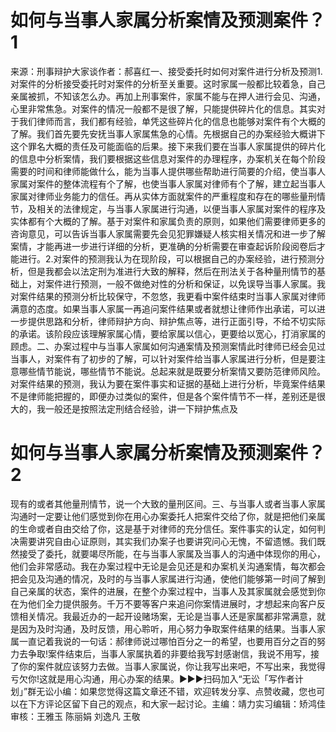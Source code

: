 # 如何与当事人家属分析案情及预测案件？1

来源：刑事辩护大家谈作者：郝喜红一、接受委托时如何对案件进行分析及预测1.对案件的分析接受委托时对案件的分析至关重要。这时家属一般都比较着急，自己亲属被抓，不知该怎么办。再加上刑事案件，家属不能与在押人进行会见、沟通，心里非常焦急。对案件的情况一般都不是很了解，只能提供碎片化的信息。其实对于我们律师而言，我们都有经验，单凭这些碎片化的信息也能够对案件有个大概的了解。我们首先要先安抚当事人家属焦急的心情。先根据自己的办案经验大概讲下这个罪名大概的责任及可能面临的后果。接下来我们要在当事人家属提供的碎片化的信息中分析案情，我们要根据这些信息对案件的办理程序，办案机关在每个阶段需要的时间和律师能做什么，能为当事人提供哪些帮助进行简要的介绍，使当事人家属对案件的整体流程有个了解，也使当事人家属对律师有个了解，建立起当事人家属对律师业务能力的信任。再从实体方面就案件的严重程度和存在的哪些量刑情节，及相关的法律规定，与当事人家属进行沟通，以便当事人家属对案件的程序及实体都有个大概的了解。基于对案件和家属负责的原则，如果他们需要律师更多的咨询意见，可以告诉当事人家属需要先会见犯罪嫌疑人核实相关情况和进一步了解案情，才能再进一步进行详细的分析，更准确的分析需要在审查起诉阶段阅卷后才能进行。2.对案件的预测我认为在现阶段，可以根据自己的办案经验，进行预测分析，但是我都会以法定刑为准进行大致的解释，然后在刑法关于各种量刑情节的基础上，对案件进行预测，一般不做绝对性的分析和保证，以免误导当事人家属。我对案件结果的预测分析比较保守，不忽悠，我更看中案件结束时当事人家属对律师满意的态度。如果当事人家属一再追问案件结果或者就想让律师作出承诺，可以进一步提供思路和分析，律师辩护方向、辩护焦点等，进行正面引导，不给不切实际的承诺。该阶段应该理解家属心情，要给家属以信心，更要给以宽心，打消家属的顾虑。二、办案过程中与当事人家属如何沟通案情及预测案情此时律师已经会见过当事人，对案件有了初步的了解，可以针对案件给当事人家属进行分析，但是要注意哪些情节能说，哪些情节不能说。总起来就是既要分析案情又要防范律师风险。对案件结果的预测，我认为要在案件事实和证据的基础上进行分析，毕竟案件结果不是律师能把握的，即便办过类似的案件，但是各个案件情节不一样，差别还是很大的，我一般还是按照法定刑结合经验，讲一下辩护焦点及

# 如何与当事人家属分析案情及预测案件？2

现有的或者其他量刑情节，说一个大致的量刑区间。三、与当事人或者当事人家属沟通时一定要让他们感觉到你在用心办案委托人把案件交给了你，就是把他们亲属的生命或者自由交给了你，这是基于对律师的充分信任。案件事实的认定，如何判决需要讲究自由心证原则，其实我们办案子也要讲究问心无愧，不留遗憾。我们既然接受了委托，就要竭尽所能，在与当事人家属及当事人的沟通中体现你的用心，他们会非常感动。我在办案过程中无论是会见还是和办案机关沟通案情，每次都会把会见及沟通的情况，及时的与当事人家属进行沟通，使他们能够第一时间了解到自己亲属的状态，案件的进展，在整个办案过程中，当事人及其家属就会感觉到你在为他们全力提供服务。千万不要等客户来追问你案情进展时，才想起来向客户反馈相关情况。我最近办的一起开设赌场案，无论是当事人还是家属都非常满意，就是因为及时沟通，及时反馈，用心聆听，用心努力争取案件结果的结果。当事人家属一直记着我说的一句话：郝律师说过哪怕百分之一的希望，也要用百分之百的努力去争取!案件结束后，当事人家属执着的非要给我写封感谢信，我说不用写，接了你的案件就应该努力去做。当事人家属说，你让我写出来吧，不写出来，我觉得亏欠你!这就是用心沟通，用心办案的结果。►►►扫码加入“无讼「写作者计划」”群无讼小编：如果您觉得这篇文章还不错，欢迎转发分享、点赞收藏，您也可以在下方评论区留下自己的观点，和大家一起讨论。主编：靖力实习编辑：矫鸿佳审核：王雅玉 陈丽娟 刘逸凡 王敬

